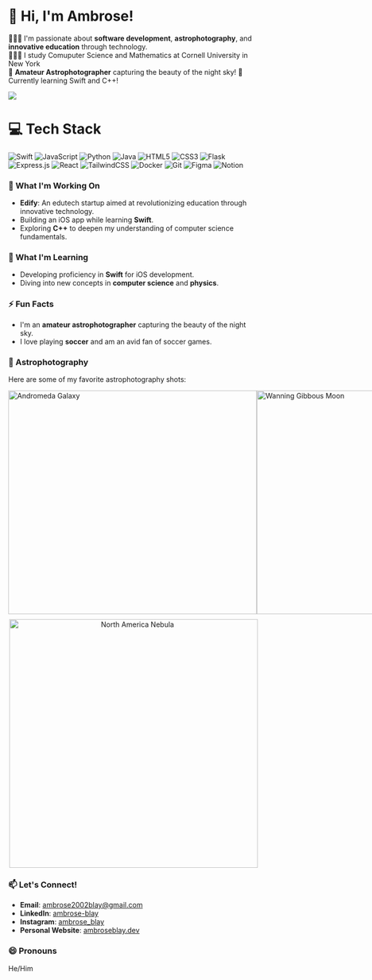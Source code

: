 # 👋 Hi, I'm Ambrose!
👩🏻‍💻 I'm passionate about **software development**, **astrophotography**, and **innovative education** through technology.<br/>
👩🏻‍🎓 I study Comuputer Science and Mathematics at Cornell University in New York<br/>
🔭 **Amateur Astrophotographer** capturing the beauty of the night sky!
💭 Currently learning Swift and C++!<br/>

<!-- GitHub stats from https://github.com/anuraghazra/github-readme-stats -->
![](https://github-readme-stats.vercel.app/api?username=Ambrose2002&theme=radical&hide_border=false&include_all_commits=true&count_private=true)<br/>

# 💻 Tech Stack
<!-- Badges from https://github.com/Ileriayo/markdown-badges -->
![Swift](https://img.shields.io/badge/swift-F54A2A?style=for-the-badge&logo=swift&logoColor=white)
![JavaScript](https://img.shields.io/badge/javascript-%23323330.svg?style=for-the-badge&logo=javascript&logoColor=%23F7DF1E)
![Python](https://img.shields.io/badge/python-3670A0?style=for-the-badge&logo=python&logoColor=ffdd54)
![Java](https://img.shields.io/badge/java-%23ED8B00.svg?style=for-the-badge&logo=openjdk&logoColor=white)
![HTML5](https://img.shields.io/badge/html5-%23E34F26.svg?style=for-the-badge&logo=html5&logoColor=white)
![CSS3](https://img.shields.io/badge/css3-%231572B6.svg?style=for-the-badge&logo=css3&logoColor=white)
![Flask](https://img.shields.io/badge/flask-%23000.svg?style=for-the-badge&logo=flask&logoColor=white)
![Express.js](https://img.shields.io/badge/express.js-%23404d59.svg?style=for-the-badge&logo=express&logoColor=%2361DAFB)
![React](https://img.shields.io/badge/react-%2320232a.svg?style=for-the-badge&logo=react&logoColor=%2361DAFB)
![TailwindCSS](https://img.shields.io/badge/tailwindcss-%2338B2AC.svg?style=for-the-badge&logo=tailwind-css&logoColor=white)
![Docker](https://img.shields.io/badge/docker-%230db7ed.svg?style=for-the-badge&logo=docker&logoColor=white)
![Git](https://img.shields.io/badge/git-%23F05033.svg?style=for-the-badge&logo=git&logoColor=white)
![Figma](https://img.shields.io/badge/figma-%23F24E1E.svg?style=for-the-badge&logo=figma&logoColor=white)
![Notion](https://img.shields.io/badge/Notion-%23000000.svg?style=for-the-badge&logo=notion&logoColor=white)

### 🔭 What I'm Working On
- **Edify**: An edutech startup aimed at revolutionizing education through innovative technology.
- Building an iOS app while learning **Swift**.
- Exploring **C++** to deepen my understanding of computer science fundamentals.
  
### 🌱 What I'm Learning
- Developing proficiency in **Swift** for iOS development.
- Diving into new concepts in **computer science** and **physics**.

### ⚡ Fun Facts
- I'm an **amateur astrophotographer** capturing the beauty of the night sky.
- I love playing **soccer** and am an avid fan of soccer games.

### 🌌 Astrophotography

Here are some of my favorite astrophotography shots:

<div style="display: flex; justify-content: space-between;">

  <img src="https://github.com/user-attachments/assets/c4a1445e-4f1c-4aaf-9e9f-71fc9ae88bb6" alt="Andromeda Galaxy" width="500px" height="450px" />
  <img src="https://github.com/user-attachments/assets/fa66932a-7de2-48e8-9b65-610cac70ac12" alt="Wanning Gibbous Moon" width="500px" height="450px"/>

</div>

<div style="text-align: center; margin-top: 10px;">
  <img src="https://github.com/user-attachments/assets/63a47f41-14c8-4a55-b427-862a3b48a0e1" alt="North America Nebula" width="500px" />
</div>
  
### 📫 Let's Connect!
- **Email**: [ambrose2002blay@gmail.com](mailto:ambrose2002blay@gmail.com)
- **LinkedIn**: [ambrose-blay](https://www.linkedin.com/in/ambrose-blay/)
- **Instagram**: [ambrose_blay](https://www.instagram.com/ambrose_blay)
- **Personal Website**: [ambroseblay.dev](https://ambroseblay.dev)

### 😄 Pronouns
He/Him

